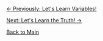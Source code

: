 [<- Previously: Let's Learn Variables!](Math.md)

[Next: Let's Learn the Truth! ->](Conditionals.md)

[Back to Main](../../README.md)
